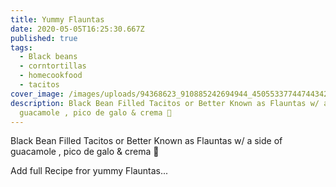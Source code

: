 ```yaml
---
title: Yummy Flauntas
date: 2020-05-05T16:25:30.667Z
published: true
tags:
  - Black beans
  - corntortillas
  - homecookfood
  - tacitos
cover_image: /images/uploads/94368623_910885242694944_4505533774474434234_n.jpg
description: Black Bean Filled Tacitos or Better Known as Flauntas w/ a side of
  guacamole , pico de galo & crema 🌱
---
```

Black Bean Filled Tacitos or Better Known as Flauntas w/ a side of guacamole , pico de galo & crema 🌱

Add full Recipe fror yummy Flauntas...